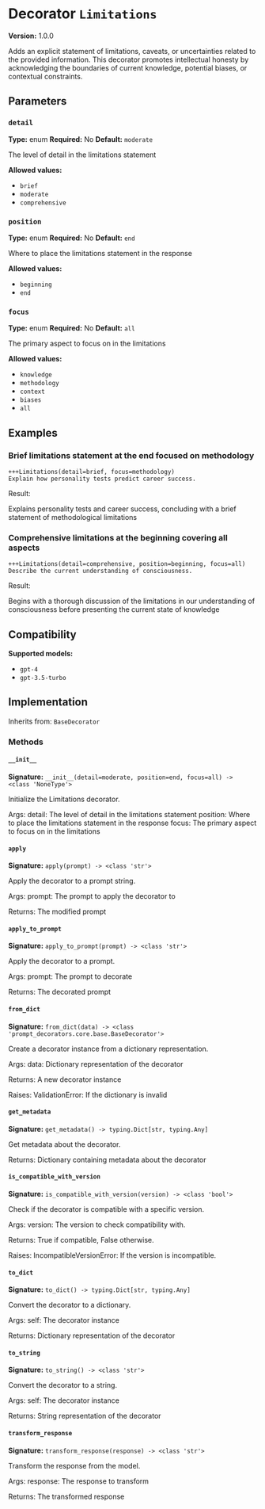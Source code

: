 # Decorator `Limitations`

**Version:** 1.0.0

Adds an explicit statement of limitations, caveats, or uncertainties related to the provided information. This decorator promotes intellectual honesty by acknowledging the boundaries of current knowledge, potential biases, or contextual constraints.

## Parameters

### `detail`

**Type:** enum
**Required:** No
**Default:** `moderate`

The level of detail in the limitations statement

**Allowed values:**

- `brief`
- `moderate`
- `comprehensive`

### `position`

**Type:** enum
**Required:** No
**Default:** `end`

Where to place the limitations statement in the response

**Allowed values:**

- `beginning`
- `end`

### `focus`

**Type:** enum
**Required:** No
**Default:** `all`

The primary aspect to focus on in the limitations

**Allowed values:**

- `knowledge`
- `methodology`
- `context`
- `biases`
- `all`

## Examples

### Brief limitations statement at the end focused on methodology

```
+++Limitations(detail=brief, focus=methodology)
Explain how personality tests predict career success.
```

Result:

Explains personality tests and career success, concluding with a brief statement of methodological limitations

### Comprehensive limitations at the beginning covering all aspects

```
+++Limitations(detail=comprehensive, position=beginning, focus=all)
Describe the current understanding of consciousness.
```

Result:

Begins with a thorough discussion of the limitations in our understanding of consciousness before presenting the current state of knowledge

## Compatibility

**Supported models:**

- `gpt-4`
- `gpt-3.5-turbo`

## Implementation

Inherits from: `BaseDecorator`

### Methods

#### `__init__`

**Signature:** `__init__(detail=moderate, position=end, focus=all) -> <class 'NoneType'>`

Initialize the Limitations decorator.

Args:
    detail: The level of detail in the limitations statement
    position: Where to place the limitations statement in the response
    focus: The primary aspect to focus on in the limitations

#### `apply`

**Signature:** `apply(prompt) -> <class 'str'>`

Apply the decorator to a prompt string.

Args:
    prompt: The prompt to apply the decorator to


Returns:
    The modified prompt

#### `apply_to_prompt`

**Signature:** `apply_to_prompt(prompt) -> <class 'str'>`

Apply the decorator to a prompt.

Args:
    prompt: The prompt to decorate

Returns:
    The decorated prompt

#### `from_dict`

**Signature:** `from_dict(data) -> <class 'prompt_decorators.core.base.BaseDecorator'>`

Create a decorator instance from a dictionary representation.

Args:
    data: Dictionary representation of the decorator

Returns:
    A new decorator instance

Raises:
    ValidationError: If the dictionary is invalid

#### `get_metadata`

**Signature:** `get_metadata() -> typing.Dict[str, typing.Any]`

Get metadata about the decorator.

Returns:
    Dictionary containing metadata about the decorator

#### `is_compatible_with_version`

**Signature:** `is_compatible_with_version(version) -> <class 'bool'>`

Check if the decorator is compatible with a specific version.

Args:
    version: The version to check compatibility with.


Returns:
    True if compatible, False otherwise.


Raises:
    IncompatibleVersionError: If the version is incompatible.

#### `to_dict`

**Signature:** `to_dict() -> typing.Dict[str, typing.Any]`

Convert the decorator to a dictionary.

Args:
    self: The decorator instance

Returns:
    Dictionary representation of the decorator

#### `to_string`

**Signature:** `to_string() -> <class 'str'>`

Convert the decorator to a string.

Args:
    self: The decorator instance

Returns:
    String representation of the decorator

#### `transform_response`

**Signature:** `transform_response(response) -> <class 'str'>`

Transform the response from the model.

Args:
    response: The response to transform

Returns:
    The transformed response
